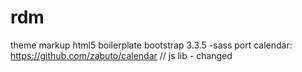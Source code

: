 # rdm
theme markup
html5 boilerplate
bootstrap 3.3.5 -sass port
calendar: https://github.com/zabuto/calendar //  js lib - changed
